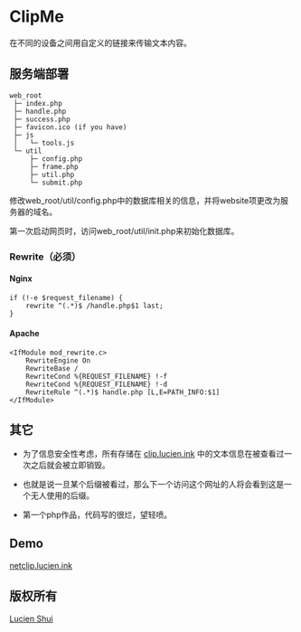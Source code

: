 # ClipMe

在不同的设备之间用自定义的链接来传输文本内容。

## 服务端部署

```
web_root
 ├─ index.php
 ├─ handle.php
 ├─ success.php
 ├─ favicon.ico (if you have)
 ├─ js
 │   └─ tools.js
 └─ util
     ├─ config.php
     ├─ frame.php
     ├─ util.php
     └─ submit.php
```

修改web_root/util/config.php中的数据库相关的信息，并将website项更改为服务器的域名。

第一次启动网页时，访问web_root/util/init.php来初始化数据库。

### Rewrite（必须）

#### Nginx

```
if (!-e $request_filename) {
    rewrite ^(.*)$ /handle.php$1 last;
}
```

#### Apache

```
<IfModule mod_rewrite.c>
    RewriteEngine On
    RewriteBase /
    RewriteCond %{REQUEST_FILENAME} !-f
    RewriteCond %{REQUEST_FILENAME} !-d
    RewriteRule ^(.*)$ handle.php [L,E=PATH_INFO:$1]
</IfModule>
```

## 其它

+ 为了信息安全性考虑，所有存储在 [clip.lucien.ink](http://www.lucien.ink/go/clip) 中的文本信息在被查看过一次之后就会被立即销毁。

+ 也就是说一旦某个后缀被看过，那么下一个访问这个网址的人将会看到这是一个无人使用的后缀。

+ 第一个php作品，代码写的很烂，望轻喷。

## Demo

[netclip.lucien.ink](http://www.lucien.ink/go/clip)

## 版权所有

[Lucien Shui](http://www.lucien.ink)

